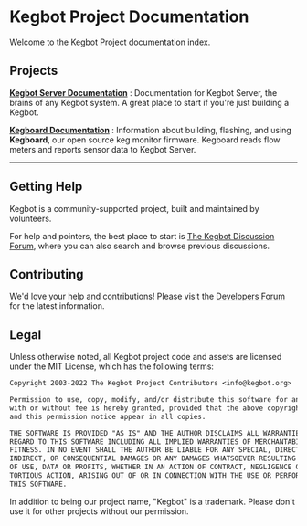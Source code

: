# Kegbot Project Documentation

Welcome to the Kegbot Project documentation index.

## Projects

[**Kegbot Server Documentation**](https://docs.kegbot.org/projects/kegbot-server)
: Documentation for Kegbot Server, the brains of any Kegbot system. A great place to start if you're just building a Kegbot.

[**Kegboard Documentation**](https://docs.kegbot.org/projects/kegboard)
: Information about building, flashing, and using **Kegboard**, our open source keg monitor firmware. Kegboard reads flow meters and reports sensor data to Kegbot Server.

---

## Getting Help

Kegbot is a community-supported project, built and maintained by volunteers.

For help and pointers, the best place to start is [The Kegbot Discussion Forum](https://forum.kegbot.org/), where you can also search and browse previous discussions.

## Contributing

We'd love your help and contributions! Please visit the [Developers Forum](https://forum.kegbot.org/c/developers) for the latest information.

## Legal

Unless otherwise noted, all Kegbot project code and assets are licensed under the MIT License, which has the following terms:

```txt
Copyright 2003-2022 The Kegbot Project Contributors <info@kegbot.org>

Permission to use, copy, modify, and/or distribute this software for any purpose
with or without fee is hereby granted, provided that the above copyright notice
and this permission notice appear in all copies.

THE SOFTWARE IS PROVIDED "AS IS" AND THE AUTHOR DISCLAIMS ALL WARRANTIES WITH
REGARD TO THIS SOFTWARE INCLUDING ALL IMPLIED WARRANTIES OF MERCHANTABILITY AND
FITNESS. IN NO EVENT SHALL THE AUTHOR BE LIABLE FOR ANY SPECIAL, DIRECT,
INDIRECT, OR CONSEQUENTIAL DAMAGES OR ANY DAMAGES WHATSOEVER RESULTING FROM LOSS
OF USE, DATA OR PROFITS, WHETHER IN AN ACTION OF CONTRACT, NEGLIGENCE OR OTHER
TORTIOUS ACTION, ARISING OUT OF OR IN CONNECTION WITH THE USE OR PERFORMANCE OF
THIS SOFTWARE.
```

In addition to being our project name, "Kegbot" is a trademark. Please don't use it for other projects without our permission.
